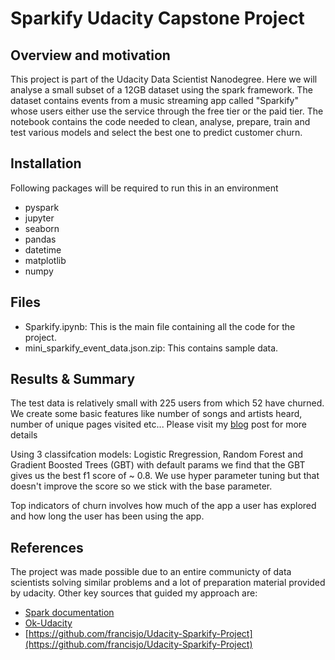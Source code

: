 # Sparkify Udacity Capstone Project

## Overview and motivation
This project is part of the Udacity Data Scientist Nanodegree. Here we will analyse a small subset of a 12GB dataset using the spark framework. 
The dataset contains events from a music streaming app called "Sparkify" whose users either use the service through the free tier or the paid tier.
The notebook contains the code needed to clean, analyse, prepare, train and test various models and select the best one to predict customer churn.

## Installation
Following packages will be required to run this in an environment
  - pyspark
  - jupyter
  - seaborn
  - pandas
  - datetime
  - matplotlib
  - numpy
  
## Files
  - Sparkify.ipynb: This is the main file containing all the code for the project.
  - mini_sparkify_event_data.json.zip: This contains sample data.
  
## Results & Summary
The test data is relatively small with 225 users from which 52 have churned. We create some basic features like number of songs and artists heard, 
number of unique pages visited etc... Please visit my [blog](https://naveedrafi.medium.com/user-churn-prediction-with-spark-fd99b6c568e4) post for more details

Using 3 classifcation models: Logistic Rregression, Random Forest and Gradient Boosted Trees (GBT) with default params we find that the GBT gives us the best f1
score of ~ 0.8. We use hyper parameter tuning but that doesn't improve the score so we stick with the base parameter.

Top indicators of churn involves how much of the app a user has explored and how long the user has been using the app.

## References
The project was made possible due to an entire communicty of data scientists solving similar problems and a lot of preparation material provided by udacity.
Other key sources that guided my approach are:
  - [Spark documentation](https://spark.apache.org/docs/latest/index.html)
  - [Ok-Udacity](https://github.com/ok-udacity/sparkify/blob/master/Sparkify.ipynb)
  - [https://github.com/francisjo/Udacity-Sparkify-Project](https://github.com/francisjo/Udacity-Sparkify-Project)


